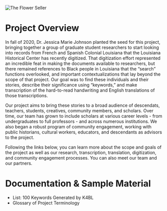 ![The Flower Seller](https://lxcprojects.github.io/keywords/assets/figures/poultry+vendor.png)

# Project Overview

In fall of 2020, Dr. Jessica Marie Johnson planted the seed for this project, bringing together a group of graduate student researchers to start looking into records from French and Spanish Colonial Louisiana that the Louisiana Historical Center has recently digitized. That digitization effort represented an incredible feat in making the documents available to researchers, but there remained references to Black people in Louisiana that the “search” functions overlooked, and important contextualizations that lay beyond the scope of that project. Our goal was to find these individuals and their stories, describe their significance using “keywords,” and make transcription of the hard-to-read handwriting and English translations of those transcriptions.

Our project aims to bring these stories to a broad audience of descendats, teachers, students, creatives, community members, and scholars. Over time, our team has grown to include scholars at various career levels - from undergraduates to full professors - and across numerous institutions. We also began a robust program of community engagement, working with public historians, cultural workers, educators, and descendants as advisors to the project.

Following the links below, you can learn more about the scope and goals of the project as well as our research, transcription, translation, digitization, and community engagement processes. You can also meet our team and our partners. 

# Documentation & Sample Material

* List: 100 Keywords Generated by K4BL
* Glossary of Project Terminology
